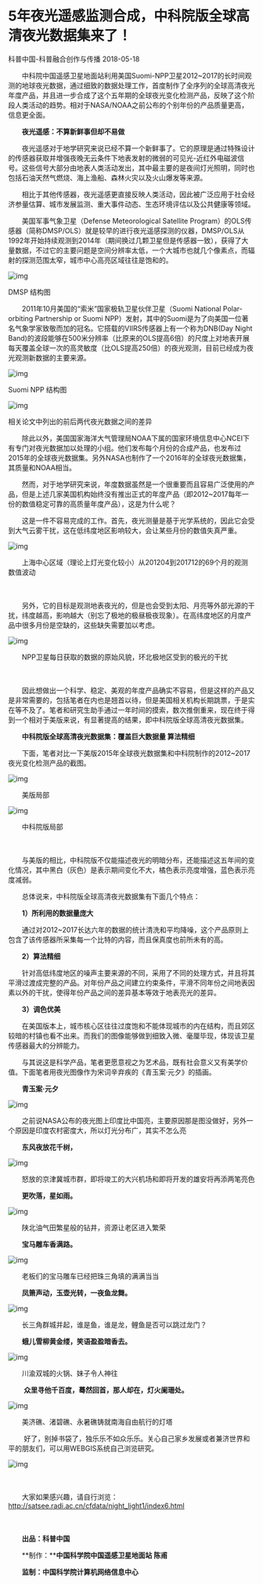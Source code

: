 # 5年夜光遥感监测合成，中科院版全球高清夜光数据集来了！

科普中国-科普融合创作与传播 2018-05-18

　　中科院中国遥感卫星地面站利用美国Suomi-NPP卫星2012~2017的长时间观测的地球夜光数据，通过细致的数据处理工作，首度制作了全序列的全球高清夜光年度产品，并且进一步合成了这个五年期的全球夜光变化检测产品，反映了这个阶段人类活动的趋势。相对于NASA/NOAA之前公布的个别年份的产品质量更高，信息更全面。

　　**夜光遥感：不算新鲜事但却不易做**

　　夜光遥感对于地学研究来说已经不算一个新鲜事了。它的原理是通过特殊设计的传感器获取并增强夜晚无云条件下地表发射的微弱的可见光-近红外电磁波信号。这些信号大部分由地表人类活动发出，其中最主要的是夜间灯光照明，同时也包括石油天然气燃烧、海上渔船、森林火灾以及火山爆发等来源。

　　相比于其他传感器，夜光遥感更直接反映人类活动，因此被广泛应用于社会经济参量估算、城市发展监测、重大事件动态、生态环境评估以及公共健康等领域。

　　美国军事气象卫星（Defense Meteorological Satellite Program）的OLS传感器（简称DMSP/OLS）就是较早的进行夜光遥感探测的仪器，DMSP/OLS从1992年开始持续观测到2014年（期间换过几颗卫星但是传感器一致），获得了大量数据，不过它的主要问题是空间分辨率太低，一个大城市也就几个像素点，而辐射的探测范围太窄，城市中心高亮区域往往是饱和的。 

![img](http://www.kepuchina.cn/wiki/yzts/201805/W020180518365012116933.png)

DMSP 结构图

　　2011年10月美国的“索米”国家极轨卫星伙伴卫星（Suomi National Polar-orbiting Partnership or Suomi NPP）发射，其中的Suomi是为了向美国一位著名气象学家致敬而加的冠名。它搭载的VIIRS传感器上有一个称为DNB(Day Night Band)的波段能够在500米分辨率（比原来的OLS提高6倍）的尺度上对地表开展每天覆盖全球一次的高灵敏度（比OLS提高250倍）的夜光观测，目前已经成为夜光观测新数据的主要来源。

![img](http://www.kepuchina.cn/wiki/yzts/201805/W020180518365012121049.jpg)

Suomi NPP 结构图

![img](http://www.kepuchina.cn/wiki/yzts/201805/W020180518365012125227.jpg)

相关论文中列出的前后两代夜光数据之间的差异　　 



　　除此以外，美国国家海洋大气管理局NOAA下属的国家环境信息中心NCEI下有专门对夜光数据加以处理的小组。他们发布每个月份的合成产品，也发布过2015年的全球夜光数据集。另外NASA也制作了一个2016年的全球夜光数据集，其质量和NOAA相当。

　　然而，对于地学研究来说，年度数据虽然是一个很重要而且容易广泛使用的产品，但是上述几家美国机构始终没有推出正式的年度产品（即2012~2017每年一份的数值稳定可靠的高质量年度产品），这是为什么呢？

　　这是一件不容易完成的工作。首先，夜光测量是基于光学系统的，因此它会受到大气云雾干扰，这在低纬度地区影响较大，会让某些月份的数值失真严重。

![img](http://www.kepuchina.cn/wiki/yzts/201805/W020180518365012133070.png)

　　上海中心区域（理论上灯光变化较小）从201204到201712的69个月的观测数值波动　

　 

　　另外，它的目标是观测地表夜光的，但是也会受到太阳、月亮等外部光源的干扰，纬度越高，影响越大（别忘了极地的极昼极夜现象）。在高纬度地区的月度产品中很多月份是空缺的，这些缺失需要加以考虑。

![img](http://www.kepuchina.cn/wiki/yzts/201805/W020180518365012137038.jpg)

　　NPP卫星每日获取的数据的原始风貌，环北极地区受到的极光的干扰　

　 

　　因此想做出一个科学、稳定、美观的年度产品确实不容易，但是这样的产品又是非常需要的，包括笔者在内也是翘首以待，但是美国相关机构长期跳票，于是实在等不及了。笔者和研究生助手通过一年时间的摸索，数次推倒重来，现在终于得到一个相对于美版来说，有显著提高的结果，即中科院版全球高清夜光数据集。　 

　　**中科院版全球高清夜光数据集：覆盖巨大数据量 算法精细**

　　下面，笔者对比一下美版2015年全球夜光数据集和中科院制作的2012~2017夜光变化检测产品的截图。　　 

![img](http://www.kepuchina.cn/wiki/yzts/201805/W020180518365012134764.jpg)

　　美版局部

![img](http://www.kepuchina.cn/wiki/yzts/201805/W020180518365012148009.png)

　　中科院版局部

　　 

　　与美版的相比，中科院版不仅能描述夜光的明暗分布，还能描述这五年间的变化情况，其中黑白（灰色）是表示期间变化不大，橘色表示亮度增强，蓝色表示亮度减弱。

　　总体说来，中科院版全球高清夜光数据集有下面几个特点：

　　**1）所利用的数据量庞大**

　　通过对2012~2017长达六年的数据的统计清洗和平均降噪，这个产品原则上包含了该传感器所采集每一个比特的内容，而且保真度也前所未有的高。

　　**2）算法精细**

　　针对高低纬度地区的噪声主要来源的不同，采用了不同的处理方式，并且将其平滑过渡成完整的产品。对年份产品之间建立约束条件，平滑不同年份之间地表因素以外的干扰，使得年份产品之间的差异基本等效于地表亮光的差异。

　　**3）调色优美**

　　在美国版本上，城市核心区往往过度饱和不能体现城市的内在结构，而且郊区较暗的村镇也看不出来。而我们的图像能够做到细致入微、毫厘毕现，体现该卫星传感器最大的分辨能力。

　　与其说这是科学产品，笔者更愿意视之为艺术品，既有社会意义又有美学价值。下面笔者用夜光图像作为宋词辛弃疾的《青玉案·元夕》的插画。 

　　**青玉案·元夕**

![img](http://www.kepuchina.cn/wiki/yzts/201805/W020180518365012150394.jpg)

　　之前说NASA公布的夜光图上印度比中国亮，主要原因那是图没做好，另外一个原因是印度农村密度大，所以灯光分布广，其实不怎么亮 

　　**东风夜放花千树，**

![img](http://www.kepuchina.cn/wiki/yzts/201805/W020180518365012152106.jpg)

　　怒放的京津冀城市群，即将竣工的大兴机场和即将开发的雄安将再添两笔亮色 

　　**更吹落，星如雨。**

![img](http://www.kepuchina.cn/wiki/yzts/201805/W020180518365012165053.jpg)

　　陕北油气田繁星般的钻井，资源让老区进入繁荣 　 

　　**宝马雕车香满路。**

![img](http://www.kepuchina.cn/wiki/yzts/201805/W020180518365012166819.jpg)

　　老板们的宝马雕车已经把珠三角填的满满当当 　 

　　**凤箫声动，玉壶光转，一夜鱼龙舞。**

![img](http://www.kepuchina.cn/wiki/yzts/201805/W020180518365012172625.jpg)

　　长三角群城并起，谁是鱼，谁是龙，鲤鱼是否可以跳过龙门？　　 

　　**蛾儿雪柳黄金缕，笑语盈盈暗香去。**

![img](http://www.kepuchina.cn/wiki/yzts/201805/W020180518365012172772.jpg)

　　川渝双城的火锅、妹子令人神往

　 　**众里寻他千百度，蓦然回首，那人却在，灯火阑珊处。**

![img](http://www.kepuchina.cn/wiki/yzts/201805/W020180518365012180213.jpg)

　　美济礁、渚碧礁、永暑礁铸就南海自由航行的灯塔



　　 好了，别掉书袋了，独乐乐不如众乐乐。关心自己家乡发展或者兼济世界和平的朋友们，可以用WEBGIS系统自己浏览研究。　　

![img](http://www.kepuchina.cn/wiki/yzts/201805/W020180518365012180911.jpg)

　　 

　　大家如果感兴趣，请自行浏览：http://satsee.radi.ac.cn/cfdata/night_light1/index6.html

　　


　　**出品：科普中国** 

　　**制作：****中国科学院中国遥感卫星地面站 陈甫** 

　　**监制：中国科学院计算机网络信息中心** 